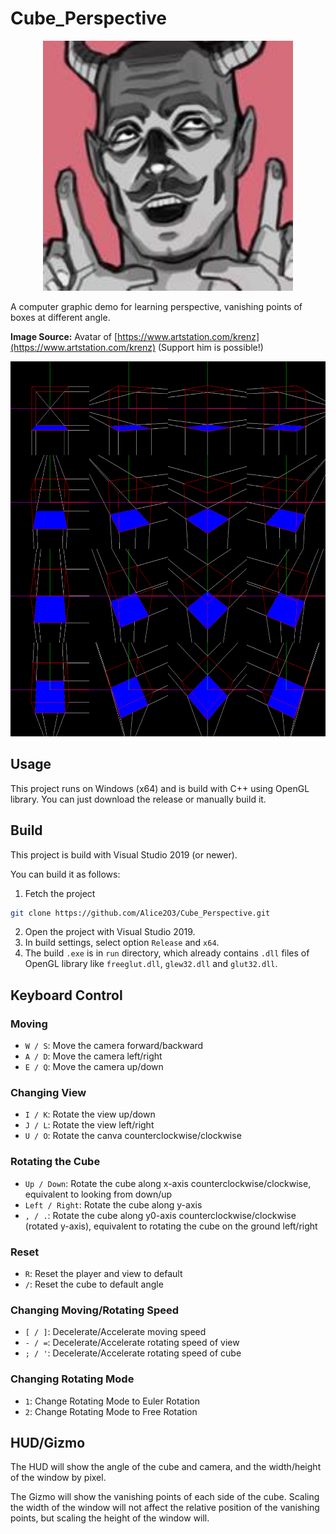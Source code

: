 # Cube_Perspective

<div align=center>
    <img src="img/Krenz_Cushart_Avatar.jpeg" width = "400" height = "400">
</div>

A computer graphic demo for learning perspective, vanishing points of boxes at different angle.

**Image Source:** Avatar of [https://www.artstation.com/krenz](https://www.artstation.com/krenz) (Support him is possible!)

<div align=center>
    <img src="img/Boxes.png" width = "600" height = "600">
</div>

## Usage

This project runs on Windows (x64) and is build with C++ using OpenGL library. You can just download the release or manually build it.

## Build

This project is build with Visual Studio 2019 (or newer).

You can build it as follows:

1. Fetch the project

```bash
git clone https://github.com/Alice2O3/Cube_Perspective.git
```

2. Open the project with Visual Studio 2019.
3. In build settings, select option `Release` and `x64`.
4. The build `.exe` is in `run` directory, which already contains `.dll` files of OpenGL library like `freeglut.dll`, `glew32.dll` and `glut32.dll`.

## Keyboard Control

### Moving

- `W / S`: Move the camera forward/backward
- `A / D`: Move the camera left/right
- `E / Q`: Move the camera up/down

### Changing View

- `I / K`: Rotate the view up/down
- `J / L`: Rotate the view left/right
- `U / O`: Rotate the canva counterclockwise/clockwise

### Rotating the Cube

- `Up / Down`: Rotate the cube along x-axis counterclockwise/clockwise, equivalent to looking from down/up
- `Left / Right`: Rotate the cube along y-axis
- `, / .`: Rotate the cube along y0-axis counterclockwise/clockwise (rotated y-axis), equivalent to rotating the cube on the ground left/right

### Reset

- `R`: Reset the player and view to default
- `/`: Reset the cube to default angle

### Changing Moving/Rotating Speed

- `[ / ]`: Decelerate/Accelerate moving speed
- `- / =`: Decelerate/Accelerate rotating speed of view
- `; / '`: Decelerate/Accelerate rotating speed of cube

### Changing Rotating Mode

- `1`: Change Rotating Mode to Euler Rotation
- `2`: Change Rotating Mode to Free Rotation

## HUD/Gizmo

The HUD will show the angle of the cube and camera, and the width/height of the window by pixel.

The Gizmo will show the vanishing points of each side of the cube. Scaling the width of the window will not affect the relative position of the vanishing points, but scaling the height of the window will.
